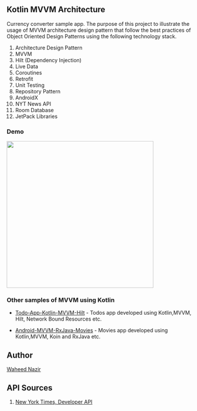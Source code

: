 ## Kotlin MVVM Architecture

Currency converter sample app. The purpose of this project to illustrate the usage of MVVM architecture design pattern that follow the best practices of Object Oriented Design Patterns using the following technology stack.

 1. Architecture Design Pattern
 2. MVVM
 2. Hilt (Dependency Injection)
 3. Live Data
 4. Coroutines
 5. Retrofit
 6. Unit Testing
 7. Repository Pattern
 8. AndroidX
 9. NYT News API
 10. Room Database
 11. JetPack Libraries

### Demo
<img height="400px" src="https://github.com/WaheedNazir/NewYorkTimesMvvmSample/blob/main/sample/sample.gif" />

### Other samples of MVVM using Kotlin

* [Todo-App-Kotlin-MVVM-Hilt] - Todos app developed using Kotlin,MVVM, Hilt, Network Bound Resources etc.
* [Android-MVVM-RxJava-Movies] - Movies app developed using Kotlin,MVVM, Koin and RxJava etc.

   [Todo-App-Kotlin-MVVM-Hilt]: <https://github.com/WaheedNazir/TodoKotlinMVVMHilt>
   [Android-MVVM-RxJava-Movies]: <https://github.com/WaheedNazir/Android-MVVM-RxJava-Movies>

   

## Author
[Waheed Nazir](https://github.com/WaheedNazir "Waheed Nazir (WaveTechStudio)")


## API Sources
 1. [New York Times, Developer API](https://developer.nytimes.com/)
